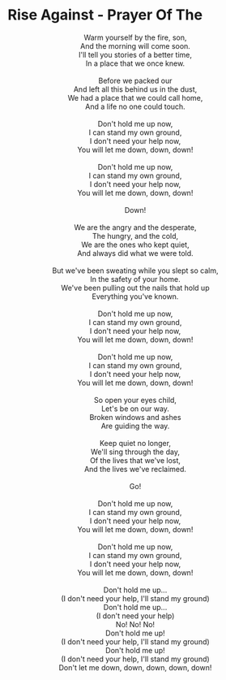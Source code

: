# Rise Against - Prayer Of The

<p align="center">
  Warm yourself by the fire, son,
  <br />
  And the morning will come soon.
  <br />
  I'll tell you stories of a better time,
  <br />
  In a place that we once knew.
  <br /><br />
  Before we packed our
  <br />
  And left all this behind us in the dust,
  <br />
  We had a place that we could call home,
  <br />
  And a life no one could touch.
  <br /><br />
  Don't hold me up now,
  <br />
  I can stand my own ground,
  <br />
  I don't need your help now,
  <br />
  You will let me down, down, down!
  <br /><br />
  Don't hold me up now,
  <br />
  I can stand my own ground,
  <br />
  I don't need your help now,
  <br />
  You will let me down, down, down!
  <br /><br />
  Down!
  <br /><br />
  We are the angry and the desperate,
  <br />
  The hungry, and the cold,
  <br />
  We are the ones who kept quiet,
  <br />
  And always did what we were told.
  <br /><br />
  But we've been sweating while you slept so calm,
  <br />
  In the safety of your home.
  <br />
  We've been pulling out the nails that hold up
  <br />
  Everything you've known.
  <br /><br />
  Don't hold me up now,
  <br />
  I can stand my own ground,
  <br />
  I don't need your help now,
  <br />
  You will let me down, down, down!
  <br /><br />
  Don't hold me up now,
  <br />
  I can stand my own ground,
  <br />
  I don't need your help now,
  <br />
  You will let me down, down, down!
  <br /><br />
  So open your eyes child,
  <br />
  Let's be on our way.
  <br />
  Broken windows and ashes
  <br />
  Are guiding the way.
  <br /><br />
  Keep quiet no longer,
  <br />
  We'll sing through the day,
  <br />
  Of the lives that we've lost,
  <br />
  And the lives we've reclaimed.
  <br /><br />
  Go!
  <br /><br />
  Don't hold me up now,
  <br />
  I can stand my own ground,
  <br />
  I don't need your help now,
  <br />
  You will let me down, down, down!
  <br /><br />
  Don't hold me up now,
  <br />
  I can stand my own ground,
  <br />
  I don't need your help now,
  <br />
  You will let me down, down, down!
  <br /><br />
  Don't hold me up...
  <br />
  (I don't need your help, I'll stand my ground)
  <br />
  Don't hold me up...
  <br />
  (I don't need your help)
  <br />
  No! No! No!
  <br />
  Don't hold me up!
  <br />
  (I don't need your help, I'll stand my ground)
  <br />
  Don't hold me up!
  <br />
  (I don't need your help, I'll stand my ground)
  <br />
  Don't let me down, down, down, down, down!
</p>
